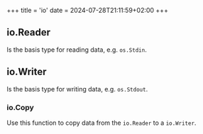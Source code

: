 +++
title = 'io'
date = 2024-07-28T21:11:59+02:00
+++

## io.Reader

Is the basis type for reading data, e.g. `os.Stdin`. 

## io.Writer

Is the basis type for writing data, e.g. `os.Stdout`.

### io.Copy

Use this function to copy data from the `io.Reader` to a `io.Writer`. 